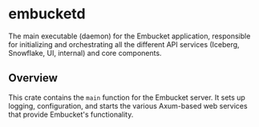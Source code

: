 # embucketd

The main executable (daemon) for the Embucket application, responsible for initializing and orchestrating all the different API services (Iceberg, Snowflake, UI, internal) and core components.

## Overview

This crate contains the `main` function for the Embucket server. It sets up logging, configuration, and starts the various Axum-based web services that provide Embucket's functionality.
